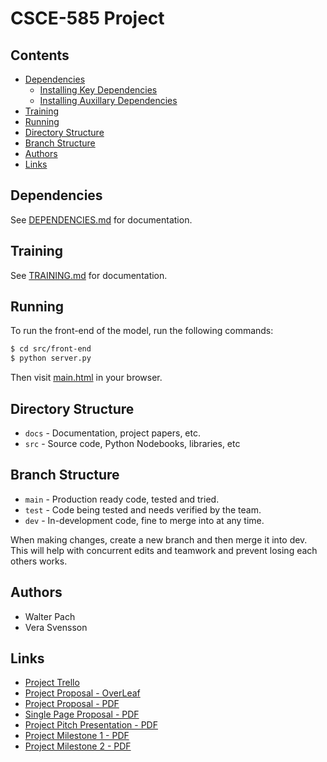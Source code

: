 # CSCE-585 Project
## Contents
* [Dependencies](#dependencies)
  * [Installing Key Dependencies](#key_dependencies)
  * [Installing Auxillary Dependencies](#aux_dependencies)
* [Training](#training)
* [Running](#running)
* [Directory Structure](#dir_structure)
* [Branch Structure](#branch_structure)
* [Authors](#authors)
* [Links](#links)

## <span id="dependencies"></span> Dependencies
See [DEPENDENCIES.md](./DEPENDENCIES.md) for documentation.

## <span id="training"></span> Training
See [TRAINING.md](./TRAINING.md) for documentation.

## <span id="running"></span> Running
To run the front-end of the model, run the following commands:

```sh
$ cd src/front-end
$ python server.py
```

Then visit [main.html](src/front-end/main.html) in your browser.

## <span id="dir_structure"></span> Directory Structure
* `docs` - Documentation, project papers, etc.
* `src` - Source code, Python Nodebooks, libraries, etc

## <span id="branch_structure"></span> Branch Structure
* `main` - Production ready code, tested and tried.
* `test` - Code being tested and needs verified by the team.
* `dev` - In-development code, fine to merge into at any time.

When making changes, create a new branch and then merge it into dev.
This will help with concurrent edits and teamwork and prevent losing each others
works.

## <span id="authors"></span> Authors
* Walter Pach
* Vera Svensson

## <span id="links"></span> Links
* [Project Trello](https://trello.com/w/mlproject36)
* [Project Proposal - OverLeaf](https://www.overleaf.com/7497962469qwbbdxyxrmjg)
* [Project Proposal - PDF](docs/CSCE_585_Project_Report.pdf)
* [Single Page Proposal - PDF](docs/Single_Page_Proposal.pdf)
* [Project Pitch Presentation - PDF](docs/Project_Presentation.pdf)
* [Project Milestone 1 - PDF](docs/CSCE_585_Project_Milestone_1.pdf)
* [Project Milestone 2 - PDF](docs/CSCE_585_Project_Milestone_2.pdf)
